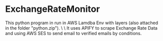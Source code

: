 # ExchangeRateMonitor

This python program in run in AWS Lamdba Env with layers (also attached in the folder "python.zip").  \\ \\
It uses APIFY to scrape Exchange Rate Data and using AWS SES to send email to verified emails by conditions.
